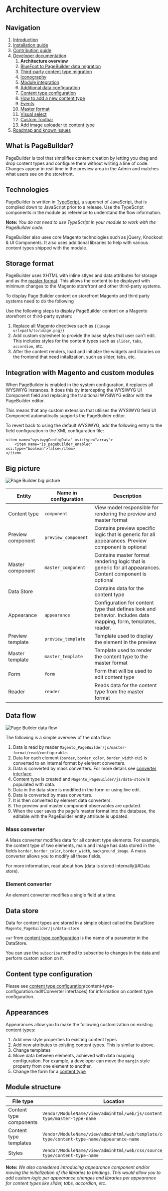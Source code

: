 # Architecture overview

## Navigation

1. [Introduction]
2. [Installation guide]
3. [Contribution guide]
4. [Developer documentation]
    1. **Architecture overview**
    1. [BlueFoot to PageBuilder data migration]
    1. [Third-party content type migration]
    1. [Iconography]
    1. [Module integration]
    1. [Additional data configuration]
    1. [Content type configuration]
    1. [How to add a new content type]
    1. [Events]
    1. [Master format]
    1. [Visual select]
    1. [Custom Toolbar]
    1. [Add image uploader to content type]
5. [Roadmap and known issues]

[Introduction]: README.md
[Contribution guide]: CONTRIBUTING.md
[Installation Guide]: install.md
[Developer documentation]: developer-documentation.md
[Architecture overview]: architecture-overview.md
[BlueFoot to PageBuilder data migration]: bluefoot-data-migration.md
[Third-party content type migration]: new-content-type-example.md
[Iconography]: iconography.md
[Module integration]: module-integration.md
[Additional data configuration]: custom-configuration.md
[Content type configuration]: content-type-configuration.md
[How to add a new content type]: how-to-add-new-content-type.md
[Events]: events.md
[Master format]: master-format.md
[Visual select]: visual-select.md
[Custom Toolbar]: toolbar.md
[Add image uploader to content type]: image-uploader.md
[Roadmap and Known Issues]: roadmap.md

## What is PageBuilder?

PageBuilder is tool that simplifies content creation by letting you drag and drop content types and configure them without writing a line of code.
Changes appear in real time in the preview area in the Admin and matches what users see on the storefront.

## Technologies

PageBuilder is written in [TypeScript], a superset of JavaScript, that is compiled down to JavaScript prior to a release.
Use the TypeScript components in the module as reference to understand the flow information.

**Note:**
*You do not need to use TypeScript in your module to work with the PageBuilder code.*

PageBuilder also uses core Magento technologies such as jQuery, Knockout & UI Components.
It also uses additional libraries to help with various content types shipped with the module.

## Storage format 

PageBuilder uses XHTML with inline stlyes and data attributes for storage and as the [master format].
This allows the content to be displayed with minimum changes to the Magento storefront and other third-party systems.

To display Page Builder content on storefront Magento and third party systems need to do the following

Use the following steps to display PageBuilder content on a Magento storefront or third-party system:

1. Replace all Magento directives such as `{{image url=path/to/image.png}}`
2. Add custom stylesheet to provide the base styles that user can't edit.
   This includes styles for the content types such as `slider`, `tabs`, `accordion`, etc.
3. After the content renders, load and initialze the widgets and libraries on the frontend that need initalization, such as slider, tabs, etc.

## Integration with Magento and custom modules

When PageBuilder is enabled in the system configuration, it replaces all WYSIWYG instances.
It does this by intercepting the WYSIWYG UI Component field and replacing the traditional WYSIWYG editor with the PageBuilder editor.

This means that any custom extension that utilises the WYSIWYG field UI Component automatically supports the PageBuilder editor.

To revert back to using the default WYSIWYG, add the following entry to the field configuration in the XML configuration file:

```
<item name="wysiwygConfigData" xsi:type="array">
    <item name="is_pagebuilder_enabled" xsi:type="boolean">false</item>
</item>
```

## Big picture

![Page Builder big picture](images/big-picture.png)

| Entity            | Name in configuration | Description                                                                                                    |
| ----------------- | --------------------- | -------------------------------------------------------------------------------------------------------------- |
| Content type      | `component`           | View model responsible for rendering the preview and master format                                             |
| Preview component | `preview_component`   | Contains preview specific logic that is generic for all appearances. Preview component is optional             |
| Master component  | `master_component`    | Contains master format rendering logic that is generic for all appearances. Content component is optional      |
| Data Store        |                       | Contains data for the content type                                                                             |
| Appearance        | `appearance`          | Configuration for content type that defines look and behavior. Includes data mapping, form, templates, reader. |
| Preview template  | `preview_template`    | Template used to display the element in the preview                                                            |
| Master template   | `master_template`     | Template used to render the content type to the master format                                                  |
| Form              | `form`                | Form that will be used to edit content type                                                                    |
| Reader            | `reader`              | Reads data for the content type from the master format                                                         |

## Data flow

![Page Builder data flow](images/data-flow.png)

The following is a simple overview of the data flow:

1. Data is read by reader `Magento_PageBuilder/js/master-format/read/configurable`.
2. Data for each element (`border`, `border_color`, `border_width` etc) is converted to an internal format by element converters.
3. Data is converted by mass converters. For more details see [converter interface](content-type-configuration.md).
4. Content type is created and `Magento_PageBuilder/js/data-store` is populated with data.
5. Data in the data store is modified in the form or using live edit.
6. Data is converted by mass converters.
7. It is then converted by element data converters.
8. The preview and master component observables are updated.
9. When the user saves the page's master format into the database, the editable with the PageBuilder entity attribute is updated.

### Mass converter

A Mass converter modifies data for all content type elements.
For example, the content type of two elements, main and image has data stored in the fields `border`, `border_color`, `border_width`, `background_image`.
A mass converter allows you to modify all these fields.

For more information, read about how [data is stored internally](#Data store). 

### Element converter

An element converter modifies a single field at a time.

## Data store

Data for content types are stored in a simple object called the DataStore `Magento_PageBuilder/js/data-store`.

`var` from [content type configuration](content-type-configuration.md) is the name of a parameter in the DataStore.

You can use the `subscribe` method to subscribe to changes in the data and perform custom action on it.

## Content type configuration

Please see [content type configuration](content-type-configuration.md#Converter Interfaces) for information on content type configuration.

## Appearances

Appearances allow you to make the following customization on existing content types:

1. Add new style properties to existing content types
2. Add new attributes to existing content types. This is similar to above.
3. Change templates
4. Move data between elements, achieved with data mapping configuration.
   For example, a developer can move the `margin` style property from one element to another.
5. Change the form for a [content type]

## Module structure

| File type                | Location                                                                                       |
| -------------------------|------------------------------------------------------------------------------------------------|
| Content type components  | `Vendor/ModuleName/view/adminhtml/web/js/content-type/master-type-name`                       |
| Content type templates   | `Vendor/ModuleName/view/adminhtml/web/template/content-type/content-type-name/appearance-name` |
| Styles                   | `Vendor/ModuleName/view/adminhtml/web/css/source/content-type/content-type-name`               |

**Note:**
*We also considered introducing appearance component and/or moving the initialization of the libraries to bindings. This would allow you to add custom logic per appearance changes and libraries per appearance for content types like slider, tabs, accordion, etc.*

[TypeScript]: https://www.typescriptlang.org/
[master format]: master-format.md
[content type]: how-to-add-new-content-type.md

